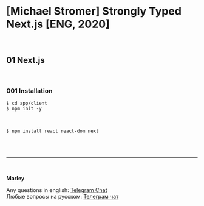 # [Michael Stromer] Strongly Typed Next.js [ENG, 2020]

<br/>

## 01 Next.js

<br/>

### 001 Installation

    $ cd app/client
    $ npm init -y

<br/>

    $ npm install react react-dom next

<br/>

<br/>

---

<br/>

**Marley**

Any questions in english: <a href="https://jsdev.org/chat/">Telegram Chat</a>  
Любые вопросы на русском: <a href="https://jsdev.ru/chat/">Телеграм чат</a>
